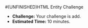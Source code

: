#(UNFINISHED)HTML Entity Challenge

* **Challenge:** Your challenge is add.
* **Estimated Time:** 10 minutes.
